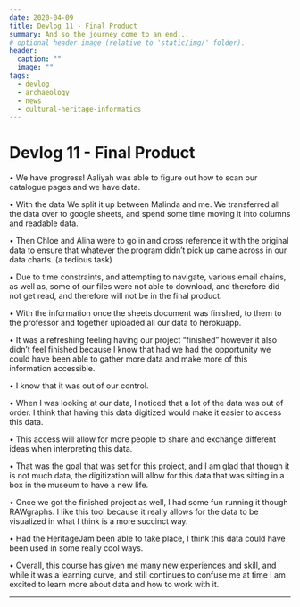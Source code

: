 ```yaml
---
date: 2020-04-09
title: Devlog 11 - Final Product
summary: And so the journey come to an end...
# optional header image (relative to 'static/img/' folder).
header:
  caption: ""
  image: ""
tags:
  - devlog
  - archaeology
  - news
  - cultural-heritage-informatics
---
```


# Devlog 11 - Final Product

•	We have progress! Aaliyah was able to figure out how to scan our catalogue pages and we have data.

•	With the data We split it up between Malinda and me. We transferred all the data over to google sheets, and spend some time moving it into columns and readable data. 

•	Then Chloe and Alina were to go in and cross reference it with the original data to ensure that whatever the program didn’t pick up came across in our data charts. (a tedious task)

•	Due to time constraints, and attempting to navigate, various email chains, as well as, some of our files were not able to download, and therefore did not get read, and therefore will not be in the final product. 

•	With the information once the sheets document was finished, to them to the professor and together uploaded all our data to herokuapp.

•	It was a refreshing feeling having our project “finished” however it also didn’t feel finished because I know that had we had the opportunity we could have been able to gather more data and make more of this information accessible. 

•	I know that it was out of our control. 

•	When I was looking at our data, I noticed that a lot of the data was out of order. I think that having this data digitized would make it easier to access this data. 

•	This access will allow for more people to share and exchange different ideas when interpreting this data. 

•	That was the goal that was set for this project, and I am glad that though it is not much data, the digitization will allow for this data that was sitting in a box in the museum to have a new life. 

•	Once we got the finished project as well, I had some fun running it though RAWgraphs. I like this tool because it really allows for the data to be visualized in what I think is a more succinct way.

•	Had the HeritageJam been able to take place, I think this data could have been used in some really cool ways. 

•	Overall, this course has given me many new experiences and skill, and while it was a learning curve, and still continues to confuse me at time I am excited to learn more about data and how to work with it. 

---
